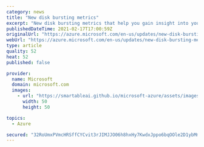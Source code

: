 ```yaml
---
category: news
title: "New disk bursting metrics"
excerpt: "New disk bursting metrics that help you gain insight into your disks IO and bandwidth limits for your provisioned and bursting performance and inform you of how much of your bursting credit have been used. These allow you to see your disk's limits for performance as well as see how you have been using"
publishedDateTime: 2021-02-17T17:00:59Z
originalUrl: "https://azure.microsoft.com/en-us/updates/new-disk-bursting-metrics/"
webUrl: "https://azure.microsoft.com/en-us/updates/new-disk-bursting-metrics/"
type: article
quality: 52
heat: 52
published: false

provider:
  name: Microsoft
  domain: microsoft.com
  images:
    - url: "https://smartableai.github.io/microsoft-azure/assets/images/organizations/microsoft.com-50x50.jpg"
      width: 50
      height: 50

topics:
  - Azure

secured: "32RoUmxPVmcHRSffCYCvit3rJIMJJO06h8hxHy7KwdxJppo6bqOOle2D1ybMmx8KQNX++q3yjIX4T/2PYQWTqGhtQTUFBl6644DfwJN0sQ0cUVszUT0HsWitUPFixeN2nx1on5C4vXB3Qs4RYPiJpZYyVSMPnf+9kJ9eyRiHjT5SAlUPjC3HZHGf02c4MuiSHllayMzMZxdR9294EszyypSwgJ9hC32+YglZ2l0/Crf16MYjAg9MU1klH0V+bRozeuPiG9TMTB90EvSze1CoAhfjmcdWRAnPjg3qSQqOjPIkBrE1n+TIJXvfS85ALd4dX6sx79EShyH665BA1kQ/X6wzkq/wJ1ub3aEeDRv/oLk=;CxbqlaUglMEBbJ1ow26Tyw=="
---
```


